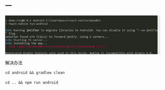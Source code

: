 <!--
 * @Author: maoguijun
 * @Date: 2019-12-27 15:27:12
 * @LastEditors  : maoguijun
 * @LastEditTime : 2019-12-27 15:35:56
 * @FilePath: \demoRnc\doc\debugger\index.md
 -->

## 一

![bug1](./bug1.png)

解决办法

```ssh
cd android && gradlew clean

cd .. && npm run android

```
